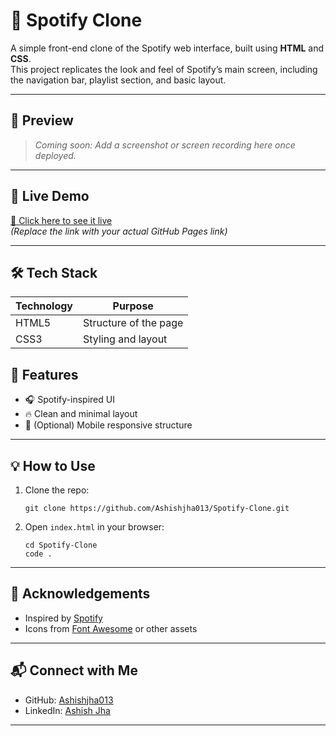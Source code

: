 # 🎵 Spotify Clone

A simple front-end clone of the Spotify web interface, built using **HTML** and **CSS**.  
This project replicates the look and feel of Spotify’s main screen, including the navigation bar, playlist section, and basic layout.

---

## 📸 Preview

> *Coming soon: Add a screenshot or screen recording here once deployed.*

---

## 🚀 Live Demo

[🔗 Click here to see it live](https://ashishjha013.github.io/Spotify-Clone/)  
*(Replace the link with your actual GitHub Pages link)*

---

## 🛠 Tech Stack

| Technology | Purpose              |
|------------|----------------------|
| HTML5      | Structure of the page |
| CSS3       | Styling and layout    |

## 🎯 Features

- 🎧 Spotify-inspired UI
- 🔥 Clean and minimal layout
- 📱 (Optional) Mobile responsive structure

---

## 💡 How to Use

1. Clone the repo:
   ```
   git clone https://github.com/Ashishjha013/Spotify-Clone.git
   ```

2. Open `index.html` in your browser:
   ```
   cd Spotify-Clone
   code .
   ```

---

## 🙌 Acknowledgements

- Inspired by [Spotify](https://spotify.com)
- Icons from [Font Awesome](https://fontawesome.com/) or other assets

---

## 📬 Connect with Me

- GitHub: [Ashishjha013](https://github.com/Ashishjha013)
- LinkedIn: [Ashish Jha](https://www.linkedin.com/in/ashishjha13/)

---
